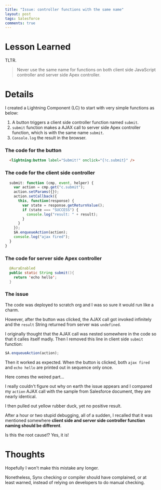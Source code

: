 ```yaml
---
title: "Issue: controller functions with the same name"
layout: post
tags: Salesforce
comments: true
---
```

# Lesson Learned

TLTR.
>Never use the same name for functions on both client side JavaScript controller and server side Apex controller.

# Details

I created a Lightning Component (LC) to start with very simple functions as below:

1. A button triggers a client side controller function named `submit`.
1. `submit` function makes a AJAX call to server side Apex controller function, which is with the same name `submit`.
1. `Console.log` the result in the browser.

### The code for the button

```html
  <lightning:button label="Submit!" onclick="{!c.submit}" />
```

### The code for the client side controller

```javascript
  submit: function (cmp, event, helper) {
    var action = cmp.get("c.submit");
    action.setParams({});
    action.setCallback({
      this, function(response) {
        var state = response.getReturnValue();
        if (state === "SUCCESS") {
          console.log("result: " + result);
        }
      }
    });
    $A.enqueueAction(action);
    console.log("ajax fired");
  }
}
```

### The code for server side Apex controller

```java
  @AuraEnabled
  public static String submit(){
    return 'echo hello';
  }
```

### The issue

The code was deployed to scratch org and I was so sure it would run like a charm.

However, after the button was clicked, the AJAX call got invoked infinitely and the `result` String returned from server was `undefined`.

I originally thought that the AJAX call was nested somewhere in the code so that it calles itself madly. Then I removed this line in client side `submit` function:

```javascript
$A.enqueueAction(action);
``` 

Then it worked as expected. When the button is clicked, both `ajax fired` and `echo hello` are printed out in sequence only once.

Here comes the weired part...

I really couldn't figure out why on earth the issue appears and I compared my `action` AJAX call with the sample from Salesforce document, they are nearly identical. 

I then pulled out yellow rubber duck, yet no positive result.

After a hour or two stupid debugging, all of a sudden, I recalled that it was mentioned somewhere **client side and server side controller function naming should be different**. 

Is this the root cause!? Yes, it is!

# Thoughts

Hopefully I won't make this mistake any longer.

Nonetheless, Synx checking or compiler should have complained, or at least warned, instead of relying on developers to do manual checking.